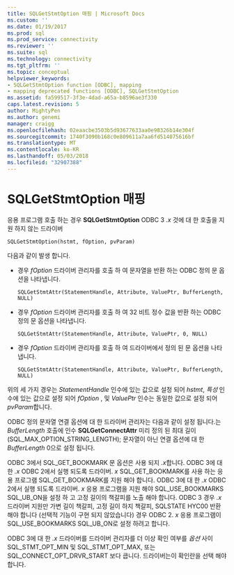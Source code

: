 ```yaml
---
title: SQLGetStmtOption 매핑 | Microsoft Docs
ms.custom: ''
ms.date: 01/19/2017
ms.prod: sql
ms.prod_service: connectivity
ms.reviewer: ''
ms.suite: sql
ms.technology: connectivity
ms.tgt_pltfrm: ''
ms.topic: conceptual
helpviewer_keywords:
- SQLGetStmtOption function [ODBC], mapping
- mapping deprecated functions [ODBC], SQLGetStmtOption
ms.assetid: fa599517-3f3e-4dad-a65a-b8596ae3f330
caps.latest.revision: 5
author: MightyPen
ms.author: genemi
manager: craigg
ms.openlocfilehash: 02eaacbe3503b5d93677633aa0e98326b14e304f
ms.sourcegitcommit: 1740f3090b168c0e809611a7aa6fd514075616bf
ms.translationtype: MT
ms.contentlocale: ko-KR
ms.lasthandoff: 05/03/2018
ms.locfileid: "32907388"
---
```

# <a name="sqlgetstmtoption-mapping"></a>SQLGetStmtOption 매핑
응용 프로그램 호출 하는 경우 **SQLGetStmtOption** ODBC 3 *.x* 것에 대 한 호출을 지원 하지 않는 드라이버  
  
```  
SQLGetStmtOption(hstmt, fOption, pvParam)  
```  
  
 다음과 같이 발생 합니다.  
  
-   경우 *fOption* 드라이버 관리자를 호출 하 여 문자열을 반환 하는 ODBC 정의 문 옵션을 나타냅니다.  
  
    ```  
    SQLGetStmtAttr(StatementHandle, Attribute, ValuePtr, BufferLength, NULL)  
    ```  
  
-   경우 *fOption* 드라이버 관리자를 호출 하 여 32 비트 정수 값을 반환 하는 ODBC 정의 문 옵션을 나타냅니다.  
  
    ```  
    SQLGetStmtAttr(StatementHandle, Attribute, ValuePtr, 0, NULL)  
    ```  
  
-   경우 *fOption* 드라이버 관리자를 호출 하 여 드라이버에서 정의 된 문 옵션을 나타냅니다.  
  
    ```  
    SQLGetStmtAttr(StatementHandle, Attribute, ValuePtr, BufferLength, NULL)  
    ```  
  
 위의 세 가지 경우는 *StatementHandle* 인수에 있는 값으로 설정 되어 *hstmt*, *특성* 인수에 있는 값으로 설정 되어 *fOption* , 및 *ValuePtr* 인수는 동일한 값으로 설정 되어 *pvParam*합니다.  
  
 ODBC 정의 문자열 연결 옵션에 대 한 드라이버 관리자는 다음과 같이 설정 됩니다.는 *BufferLength* 호출에 인수 **SQLGetConnectAttr** 미리 정의 된 최대 길이 (SQL_MAX_OPTION_STRING_LENGTH); 문자열이 아닌 연결 옵션에 대 한 *BufferLength* 0으로 설정 됩니다.  
  
 ODBC 3에서 SQL_GET_BOOKMARK 문 옵션은 사용 되지 *.x*합니다. ODBC 3에 대 한 *.x* ODBC 2에서 실행 되도록 드라이버. *x* SQL_GET_BOOKMARK를 사용 하는 응용 프로그램 SQL_GET_BOOKMARK를 지원 해야 합니다. ODBC 3에 대 한 *.x* ODBC 2에서 실행 되도록 드라이버. *x* 응용 프로그램을 지원 해야 SQL_USE_BOOKMARKS SQL_UB_ON을 설정 하 고 고정 길이의 책갈피를 노출 해야 합니다. ODBC 3 경우 *.x* 드라이버 지원만 가변 길이 책갈피, 고정 길이 하지 책갈피, SQLSTATE HYC00 반환 해야 합니다 (선택적 기능이 구현 되지 않았습니다) 경우 ODBC 2. *x* 응용 프로그램이 SQL_USE_BOOKMARKS SQL_UB_ON로 설정 하려고 합니다.  
  
 ODBC 3에 대 한 *.x* 드라이버를 드라이버 관리자를 더 이상 확인 여부를 *옵션* 사이 SQL_STMT_OPT_MIN 및 SQL_STMT_OPT_MAX, 또는 SQL_CONNECT_OPT_DRVR_START 보다 큽니다. 드라이버는이 확인란을 선택 해야 합니다.
